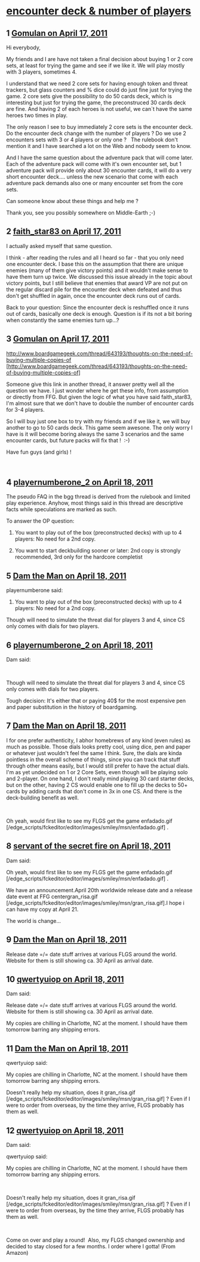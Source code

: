 # [encounter deck &amp; number of players](https://community.fantasyflightgames.com/topic/45344-encounter-deck-number-of-players/)

## 1 [Gomulan on April 17, 2011](https://community.fantasyflightgames.com/topic/45344-encounter-deck-number-of-players/?do=findComment&comment=454748)

Hi everybody,

My friends and I are have not taken a final decision about buying 1 or 2 core sets, at least for trying the game and see if we like it. We will play mostly with 3 players, sometimes 4.

I understand that we need 2 core sets for having enough token and threat trackers, but glass counters and % dice could do just fine just for trying the game. 2 core sets give the possibility to do 50 cards deck, which is interesting but just for trying the game, the preconstruced 30 cards deck are fine. And having 2 of each heroes is not useful, we can`t have the same heroes two times in play.

The only reason I see to buy immediately 2 core sets is the encounter deck. Do the encounter deck change with the number of players ? Do we use 2 encounters sets with 3 or 4 players or only one ?   The rulebook don't mention it and I have searched a lot on the Web and nobody seem to know.

And I have the same question about the adventure pack that will come later. Each of the adventure pack will come with it's own encounter set, but 1 adventure pack will provide only about 30 encounter cards, it will do a very short encounter deck.... unless the new scenario that come with each adventure pack demands also one or many encounter set from the core sets.

Can someone know about these things and help me ?

Thank you, see you possibly somewhere on Middle-Earth ;-)

## 2 [faith_star83 on April 17, 2011](https://community.fantasyflightgames.com/topic/45344-encounter-deck-number-of-players/?do=findComment&comment=454796)

I actually asked myself that same question.

I think - after reading the rules and all I heard so far - that you only need one encounter deck. I base this on the assumption that there are unique enemies (many of them give victory points) and it wouldn't make sense to have them turn up twice. We discussed this issue already in the topic about victory points, but I still believe that enemies that award VP are not put on the regular discard pile for the encounter deck when defeated and thus don't get shuffled in again, once the encounter deck runs out of cards.

Back to your question: Since the encounter deck is reshuffled once it runs out of cards, basically one deck is enough. Question is if its not a bit boring when constantly the same enemies turn up...?

## 3 [Gomulan on April 17, 2011](https://community.fantasyflightgames.com/topic/45344-encounter-deck-number-of-players/?do=findComment&comment=454897)

http://www.boardgamegeek.com/thread/643193/thoughts-on-the-need-of-buying-multiple-copies-of [http://www.boardgamegeek.com/thread/643193/thoughts-on-the-need-of-buying-multiple-copies-of]

Someone give this link in another thread, it answer pretty well all the question we have. I just wonder where he get these info, from assumption or directly from FFG. But given the logic of what you have said faith_star83, I'm almost sure that we don't have to double the number of encounter cards for 3-4 players.

So I will buy just one box to try with my friends and if we like it, we will buy another to go to 50 cards deck. This game seem awesone. The only worry I have is it will become boring always the same 3 scenarios and the same encounter cards, but future packs will fix that !  :-)

Have fun guys (and girls) !

 

## 4 [playernumberone_2 on April 18, 2011](https://community.fantasyflightgames.com/topic/45344-encounter-deck-number-of-players/?do=findComment&comment=455053)

The pseudo FAQ in the bgg thread is derived from the rulebook and limited play experience. Anyhow, most things said in this thread are descriptive facts while speculations are marked as such.

To answer the OP question:

1. You want to play out of the box (preconstructed decks) with up to 4 players: No need for a 2nd copy.

2. You want to start deckbuilding sooner or later: 2nd copy is strongly recommended, 3rd only for the hardcore completist

## 5 [Dam the Man on April 18, 2011](https://community.fantasyflightgames.com/topic/45344-encounter-deck-number-of-players/?do=findComment&comment=455081)

playernumberone said:

1. You want to play out of the box (preconstructed decks) with up to 4 players: No need for a 2nd copy.



Though will need to simulate the threat dial for players 3 and 4, since CS only comes with dials for two players.

## 6 [playernumberone_2 on April 18, 2011](https://community.fantasyflightgames.com/topic/45344-encounter-deck-number-of-players/?do=findComment&comment=455096)

Dam said:

 

Though will need to simulate the threat dial for players 3 and 4, since CS only comes with dials for two players.



Tough decision: It's either that or paying 40$ for the most expensive pen and paper substitution in the history of boardgaming.

## 7 [Dam the Man on April 18, 2011](https://community.fantasyflightgames.com/topic/45344-encounter-deck-number-of-players/?do=findComment&comment=455175)

I for one prefer authenticity, I abhor homebrews of any kind (even rules) as much as possible. Those dials looks pretty cool, using dice, pen and paper or whatever just wouldn't feel the same I think. Sure, the dials are kinda pointless in the overall scheme of things, since you can track that stuff through other means easily, but I would still prefer to have the actual dials. I'm as yet undecided on 1 or 2 Core Sets, even though will be playing solo and 2-player. On one hand, I don't really mind playing 30 card starter decks, but on the other, having 2 CS would enable one to fill up the decks to 50+ cards by adding cards that don't come in 3x in one CS. And there is the deck-building benefit as well.

 

Oh yeah, would first like to see my FLGS get the game enfadado.gif [/edge_scripts/fckeditor/editor/images/smiley/msn/enfadado.gif] .

## 8 [servant of the secret fire on April 18, 2011](https://community.fantasyflightgames.com/topic/45344-encounter-deck-number-of-players/?do=findComment&comment=455181)

Dam said:

Oh yeah, would first like to see my FLGS get the game enfadado.gif [/edge_scripts/fckeditor/editor/images/smiley/msn/enfadado.gif] .



We have an announcement.April 20th worldwide release date and a release date event at FFG centergran_risa.gif [/edge_scripts/fckeditor/editor/images/smiley/msn/gran_risa.gif].I hope i can have my copy at April 21.

The world is change...

## 9 [Dam the Man on April 18, 2011](https://community.fantasyflightgames.com/topic/45344-encounter-deck-number-of-players/?do=findComment&comment=455210)

Release date =/= date stuff arrives at various FLGS around the world. Website for them is still showing ca. 30 April as arrival date.

## 10 [qwertyuiop on April 18, 2011](https://community.fantasyflightgames.com/topic/45344-encounter-deck-number-of-players/?do=findComment&comment=455312)

Dam said:

Release date =/= date stuff arrives at various FLGS around the world. Website for them is still showing ca. 30 April as arrival date.



My copies are chilling in Charlotte, NC at the moment. I should have them tomorrow barring any shipping errors.

## 11 [Dam the Man on April 18, 2011](https://community.fantasyflightgames.com/topic/45344-encounter-deck-number-of-players/?do=findComment&comment=455369)

qwertyuiop said:

My copies are chilling in Charlotte, NC at the moment. I should have them tomorrow barring any shipping errors.

Doesn't really help my situation, does it gran_risa.gif [/edge_scripts/fckeditor/editor/images/smiley/msn/gran_risa.gif] ? Even if I were to order from overseas, by the time they arrive, FLGS probably has them as well.

## 12 [qwertyuiop on April 18, 2011](https://community.fantasyflightgames.com/topic/45344-encounter-deck-number-of-players/?do=findComment&comment=455439)

Dam said:

qwertyuiop said:

My copies are chilling in Charlotte, NC at the moment. I should have them tomorrow barring any shipping errors.

 

Doesn't really help my situation, does it gran_risa.gif [/edge_scripts/fckeditor/editor/images/smiley/msn/gran_risa.gif] ? Even if I were to order from overseas, by the time they arrive, FLGS probably has them as well.



 

Come on over and play a round!  Also, my FLGS changed ownership and decided to stay closed for a few months. I order where I gotta! (From Amazon)

